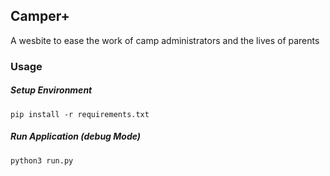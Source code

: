 ## Camper+

A wesbite to ease the work of camp administrators and the lives of parents

### Usage

##### Setup Environment
    pip install -r requirements.txt

##### Run Application (debug Mode)
    python3 run.py

